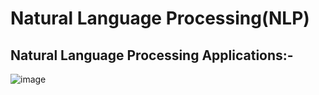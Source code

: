 # Natural Language Processing(NLP)

## Natural Language Processing Applications:-

![image](https://user-images.githubusercontent.com/112492310/209517167-310e7255-c3d4-40fe-bc24-3d05a91c42e2.png)
